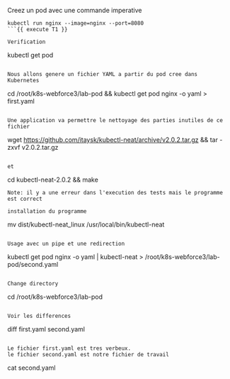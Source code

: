 Creez un pod avec une commande imperative
```
kubectl run nginx --image=nginx --port=8080
```{{ execute T1 }}

Verification
```
kubectl get pod 
```{{ execute T1 }}

Nous allons genere un fichier YAML a partir du pod cree dans Kubernetes
```
cd /root/k8s-webforce3/lab-pod &&
kubectl get pod nginx -o yaml > first.yaml 
```{{ execute T1 }}

Une application va permettre le nettoyage des parties inutiles de ce fichier 
```
wget https://github.com/itaysk/kubectl-neat/archive/v2.0.2.tar.gz &&
 tar -zxvf v2.0.2.tar.gz
```{{ execute T1 }}

et

```
cd kubectl-neat-2.0.2 && make
```{{ execute T1 }}
Note: il y a une erreur dans l'execution des tests mais le programme est correct  

installation du programme
```
mv dist/kubectl-neat_linux /usr/local/bin/kubectl-neat
```{{ execute T1 }}

Usage avec un pipe et une redirection 
```
kubectl get pod nginx -o yaml | kubectl-neat > /root/k8s-webforce3/lab-pod/second.yaml 
```{{ execute T1 }}

Change directory
```
cd /root/k8s-webforce3/lab-pod
```{{execute T1}}

Voir les differences 
```
diff first.yaml second.yaml 
```{{execute T1 }}

Le fichier first.yaml est tres verbeux. 
le fichier second.yaml est notre fichier de travail
```
cat second.yaml
```{{ execute T1}}




